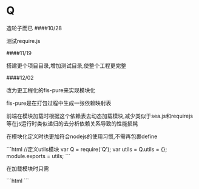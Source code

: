 Q
=
造轮子而已
####10/28
<p>测试require.js</p>
####11/19
<p>搭建更个项目目录,增加测试目录,使整个工程更完整</p>
####12/02
<p>改为更工程化的fis-pure来实现模块化</p>
<p>fis-pure是在打包过程中生成一张依赖映射表</p>
<p>前端在模块加载时根据这个依赖表去动态加载模块,减少类似于sea.js和requirejs等在js运行时类似递归的去分析依赖关系导致的性能损耗</p>
<p>在模块化定义时也更加符合nodejs的使用习惯,不需再包裹define</p>
```html
//定义utils模块
var Q = require('Q');
var utils = Q.utils = {};
module.exports = utils;
```
<p>在加载模块时只需</p>
```html
<!doctype html>
<html>
<head>
    <meta charset="utf-8">
    <meta http-equiv="X-UA-Compatible" content="IE=edge,chrome=1">
    <title>Todo</title>
    <script type="text/javascript" src="lib/mod.js"></script>
    <!--[if lt IE 9]>
    <script src="lib/html5shiv.min.js"></script>
    <![endif]-->
</head>
<body>
<script type="text/javascript">
    var Q = require('core/Q');
    console.log(Q);
</script>
</body>
</html>
```